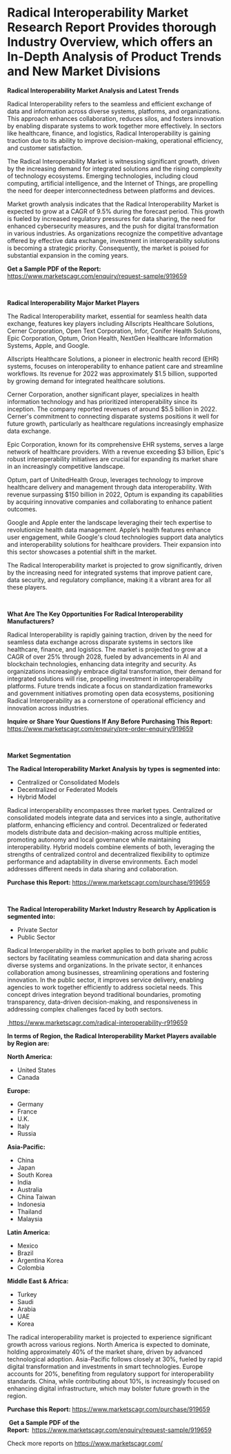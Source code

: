 <p><h1>Radical Interoperability Market Research Report Provides thorough Industry Overview, which offers an In-Depth Analysis of Product Trends and New Market Divisions</h1></p><p><strong>Radical Interoperability Market Analysis and Latest Trends</strong></p>
<p><p>Radical Interoperability refers to the seamless and efficient exchange of data and information across diverse systems, platforms, and organizations. This approach enhances collaboration, reduces silos, and fosters innovation by enabling disparate systems to work together more effectively. In sectors like healthcare, finance, and logistics, Radical Interoperability is gaining traction due to its ability to improve decision-making, operational efficiency, and customer satisfaction.</p><p>The Radical Interoperability Market is witnessing significant growth, driven by the increasing demand for integrated solutions and the rising complexity of technology ecosystems. Emerging technologies, including cloud computing, artificial intelligence, and the Internet of Things, are propelling the need for deeper interconnectedness between platforms and devices.</p><p>Market growth analysis indicates that the Radical Interoperability Market is expected to grow at a CAGR of 9.5% during the forecast period. This growth is fueled by increased regulatory pressures for data sharing, the need for enhanced cybersecurity measures, and the push for digital transformation in various industries. As organizations recognize the competitive advantage offered by effective data exchange, investment in interoperability solutions is becoming a strategic priority. Consequently, the market is poised for substantial expansion in the coming years.</p></p>
<p><strong>Get a Sample PDF of the Report:&nbsp;</strong> <a href="https://www.marketscagr.com/enquiry/request-sample/919659?utm_campaign=2465&utm_medium=2&utm_source=Github&utm_content=ia&utm_term=06032025&utm_id=radical-interoperability">https://www.marketscagr.com/enquiry/request-sample/919659</a></p>
<p>&nbsp;</p>
<p><strong>Radical Interoperability Major Market Players</strong></p>
<p><p>The Radical Interoperability market, essential for seamless health data exchange, features key players including Allscripts Healthcare Solutions, Cerner Corporation, Open Text Corporation, Infor, Conifer Health Solutions, Epic Corporation, Optum, Orion Health, NextGen Healthcare Information Systems, Apple, and Google. </p><p>Allscripts Healthcare Solutions, a pioneer in electronic health record (EHR) systems, focuses on interoperability to enhance patient care and streamline workflows. Its revenue for 2022 was approximately $1.5 billion, supported by growing demand for integrated healthcare solutions.</p><p>Cerner Corporation, another significant player, specializes in health information technology and has prioritized interoperability since its inception. The company reported revenues of around $5.5 billion in 2022. Cerner's commitment to connecting disparate systems positions it well for future growth, particularly as healthcare regulations increasingly emphasize data exchange.</p><p>Epic Corporation, known for its comprehensive EHR systems, serves a large network of healthcare providers. With a revenue exceeding $3 billion, Epic's robust interoperability initiatives are crucial for expanding its market share in an increasingly competitive landscape.</p><p>Optum, part of UnitedHealth Group, leverages technology to improve healthcare delivery and management through data interoperability. With revenue surpassing $150 billion in 2022, Optum is expanding its capabilities by acquiring innovative companies and collaborating to enhance patient outcomes.</p><p>Google and Apple enter the landscape leveraging their tech expertise to revolutionize health data management. Apple’s health features enhance user engagement, while Google's cloud technologies support data analytics and interoperability solutions for healthcare providers. Their expansion into this sector showcases a potential shift in the market.</p><p>The Radical Interoperability market is projected to grow significantly, driven by the increasing need for integrated systems that improve patient care, data security, and regulatory compliance, making it a vibrant area for all these players.</p></p>
<p>&nbsp;</p>
<p><strong>What Are The Key Opportunities For Radical Interoperability Manufacturers?</strong></p>
<p><p>Radical Interoperability is rapidly gaining traction, driven by the need for seamless data exchange across disparate systems in sectors like healthcare, finance, and logistics. The market is projected to grow at a CAGR of over 25% through 2028, fueled by advancements in AI and blockchain technologies, enhancing data integrity and security. As organizations increasingly embrace digital transformation, their demand for integrated solutions will rise, propelling investment in interoperability platforms. Future trends indicate a focus on standardization frameworks and government initiatives promoting open data ecosystems, positioning Radical Interoperability as a cornerstone of operational efficiency and innovation across industries.</p></p>
<p><strong>Inquire or Share Your Questions If Any Before Purchasing This Report:</strong> <a href="https://www.marketscagr.com/enquiry/pre-order-enquiry/919659?utm_campaign=2465&utm_medium=2&utm_source=Github&utm_content=ia&utm_term=06032025&utm_id=radical-interoperability">https://www.marketscagr.com/enquiry/pre-order-enquiry/919659</a></p>
<p>&nbsp;</p>
<p><strong>Market Segmentation</strong></p>
<p><strong>The Radical Interoperability Market Analysis by types is segmented into:</strong></p>
<p><ul><li>Centralized or Consolidated Models</li><li>Decentralized or Federated Models</li><li>Hybrid Model</li></ul></p>
<p><p>Radical interoperability encompasses three market types. Centralized or consolidated models integrate data and services into a single, authoritative platform, enhancing efficiency and control. Decentralized or federated models distribute data and decision-making across multiple entities, promoting autonomy and local governance while maintaining interoperability. Hybrid models combine elements of both, leveraging the strengths of centralized control and decentralized flexibility to optimize performance and adaptability in diverse environments. Each model addresses different needs in data sharing and collaboration.</p></p>
<p><strong>Purchase this Report:&nbsp;</strong><a href="https://www.marketscagr.com/purchase/919659?utm_campaign=2465&utm_medium=2&utm_source=Github&utm_content=ia&utm_term=06032025&utm_id=radical-interoperability">https://www.marketscagr.com/purchase/919659</a></p>
<p>&nbsp;</p>
<p><strong>The Radical Interoperability Market Industry Research by Application is segmented into:</strong></p>
<p><ul><li>Private Sector</li><li>Public Sector</li></ul></p>
<p><p>Radical Interoperability in the market applies to both private and public sectors by facilitating seamless communication and data sharing across diverse systems and organizations. In the private sector, it enhances collaboration among businesses, streamlining operations and fostering innovation. In the public sector, it improves service delivery, enabling agencies to work together efficiently to address societal needs. This concept drives integration beyond traditional boundaries, promoting transparency, data-driven decision-making, and responsiveness in addressing complex challenges faced by both sectors.</p></p>
<p><a href="https://www.marketscagr.com/radical-interoperability-r919659?utm_campaign=2465&utm_medium=2&utm_source=Github&utm_content=ia&utm_term=06032025&utm_id=radical-interoperability">&nbsp;https://www.marketscagr.com/radical-interoperability-r919659</a></p>
<p><strong>In terms of Region, the Radical Interoperability Market Players available by Region are:</strong></p>
<p>
    <p> <strong> North America: </strong>
        <ul>
            <li>United States</li>
            <li>Canada</li>
        </ul>
        </p> 
    <p> <strong> Europe: </strong>
        <ul>
            <li>Germany</li>
            <li>France</li>
            <li>U.K.</li>
            <li>Italy</li>
            <li>Russia</li>
        </ul>
        </p> 
    <p> <strong> Asia-Pacific: </strong>
        <ul>
            <li>China</li>
            <li>Japan</li>
            <li>South Korea</li>
            <li>India</li>
            <li>Australia</li>
            <li>China Taiwan</li>
            <li>Indonesia</li>
            <li>Thailand</li>
            <li>Malaysia</li>
        </ul>
        </p> 
    <p> <strong> Latin America: </strong>
        <ul>
            <li>Mexico</li>
            <li>Brazil</li>
            <li>Argentina Korea</li>
            <li>Colombia</li>
        </ul>
        </p> 
    <p> <strong> Middle East & Africa: </strong>
        <ul>
            <li>Turkey</li>
            <li>Saudi</li>
            <li>Arabia</li>
            <li>UAE</li>
            <li>Korea</li>
        </ul>
    </p>
    </p>
<p><p>The radical interoperability market is projected to experience significant growth across various regions. North America is expected to dominate, holding approximately 40% of the market share, driven by advanced technological adoption. Asia-Pacific follows closely at 30%, fueled by rapid digital transformation and investments in smart technologies. Europe accounts for 20%, benefiting from regulatory support for interoperability standards. China, while contributing about 10%, is increasingly focused on enhancing digital infrastructure, which may bolster future growth in the region.</p></p>
<p><strong>Purchase this Report: </strong><a href="https://www.marketscagr.com/purchase/919659?utm_campaign=2465&utm_medium=2&utm_source=Github&utm_content=ia&utm_term=06032025&utm_id=radical-interoperability">https://www.marketscagr.com/purchase/919659</a></p>
<p>&nbsp;<strong>Get a Sample PDF of the Report:&nbsp;&nbsp;</strong><a href="https://www.marketscagr.com/enquiry/request-sample/919659?utm_campaign=2465&utm_medium=2&utm_source=Github&utm_content=ia&utm_term=06032025&utm_id=radical-interoperability">https://www.marketscagr.com/enquiry/request-sample/919659</a></p>
<p><strong></strong></p>
<p>Check more reports on <a href="https://www.marketscagr.com/?utm_campaign=2465&utm_medium=2&utm_source=Github&utm_content=ia&utm_term=06032025&utm_id=radical-interoperability">https://www.marketscagr.com/</a></p>